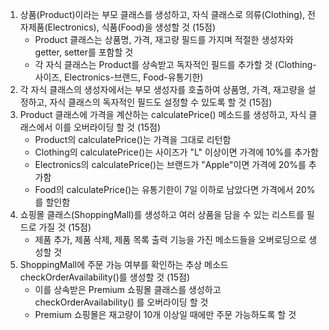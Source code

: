1. 상품(Product)이라는 부모 클래스를 생성하고, 자식 클래스로 의류(Clothing), 전자제품(Electronics), 식품(Food)을 생성할 것 (15점)
    - Product 클래스는 상품명, 가격, 재고량 필드를 가지며 적절한 생성자와 getter, setter를 포함할 것
    - 각 자식 클래스는 Product를 상속받고 독자적인 필드를 추가할 것 (Clothing-사이즈, Electronics-브랜드, Food-유통기한)
2. 각 자식 클래스의 생성자에서는 부모 생성자를 호출하여 상품명, 가격, 재고량을 설정하고, 자식 클래스의 독자적인 필드도 설정할 수 있도록 할 것 (15점)
3. Product 클래스에 가격을 계산하는 calculatePrice() 메소드를 생성하고, 자식 클래스에서 이를 오버라이딩 할 것 (15점)
    - Product의 calculatePrice()는 가격을 그대로 리턴함
    - Clothing의 calculatePrice()는 사이즈가 "L" 이상이면 가격에 10%를 추가함
    - Electronics의 calculatePrice()는 브랜드가 "Apple"이면 가격에 20%를 추가함
    - Food의 calculatePrice()는 유통기한이 7일 이하로 남았다면 가격에서 20%를 할인함
4. 쇼핑몰 클래스(ShoppingMall)를 생성하고 여러 상품을 담을 수 있는 리스트를 필드로 가질 것 (15점)
    - 제품 추가, 제품 삭제, 제품 목록 출력 기능을 가진 메소드들을 오버로딩으로 생성할 것
5. ShoppingMall에 주문 가능 여부를 확인하는 추상 메소드 checkOrderAvailability()를 생성할 것 (15점)
    - 이를 상속받은 Premium 쇼핑몰 클래스를 생성하고 checkOrderAvailability() 를 오버라이딩 할 것
    - Premium 쇼핑몰은 재고량이 10개 이상일 때에만 주문 가능하도록 할 것